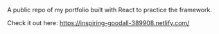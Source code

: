 A public repo of my portfolio built with React to practice the framework. 

Check it out here: https://inspiring-goodall-389908.netlify.com/